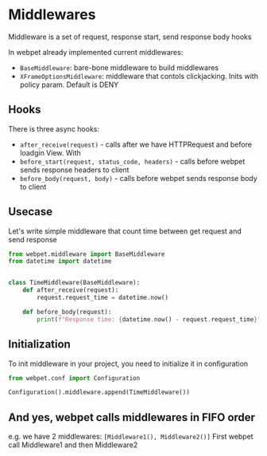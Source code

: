# Middlewares

Middleware is a set of request, response start, send response body hooks

In webpet already implemented current middlewares:

- `BaseMiddleware`: bare-bone middleware to build middlewares
- `XFrameOptionsMiddleware`: middleware that contols clickjacking. Inits with policy param. Default is DENY

## Hooks

There is three async hooks:

- `after_receive(request)` - calls after we have HTTPRequest and before loadgin View. With
- `before_start(request, status_code, headers)` - calls before webpet sends response headers to client
- `before_body(request, body)` - calls before webpet sends response body to client

## Usecase

Let's write simple middleware that count time between get request and send response

```python
from webpet.middleware import BaseMiddleware
from datetime import datetime


class TimeMiddleware(BaseMiddleware):
    def after_receive(request):
        request.request_time = datetime.now()

    def before_body(request):
        print(f"Response time: {datetime.now() - request.request_time}")
```

## Initialization

To init middleware in your project, you need to initialize it in configuration

```python
from webpet.conf import Configuration

Configuration().middleware.append(TimeMiddleware())
```

## **And yes, webpet calls middlewares in FIFO order**
e.g. we have 2 middlewares: `[Middleware1(), Middleware2()]`
First webpet call Middleware1 and then Middleware2
